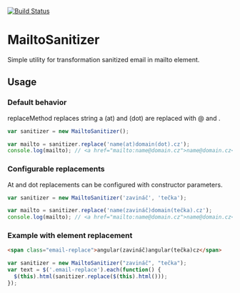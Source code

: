 [![Build Status](https://travis-ci.org/winsik/MailtoSanitizer.svg?branch=master)](https://travis-ci.org/winsik/MailtoSanitizer)

# MailtoSanitizer

Simple utility for transformation sanitized email in mailto element.

## Usage

### Default behavior

replaceMethod replaces string a
(at) and (dot) are replaced with @ and .

```javascript
var sanitizer = new MailtoSanitizer();

var mailto = sanitizer.replace('name(at)domain(dot).cz');
console.log(mailto); // <a href="mailto:name@domain.cz">name@domain.cz</a>
```

### Configurable replacements
At and dot replacements can be configured with constructor parameters.


```javascript
var sanitizer = new MailtoSanitizer('zavináč', 'tečka');

var mailto = sanitizer.replace('name(zavináč)domain(tečka).cz');
console.log(mailto); // <a href="mailto:name@domain.cz">name@domain.cz</a>
```

### Example with element replacement

```html
<span class="email-replace">angular(zavináč)angular(tečka)cz</span>
```

```javascript
var sanitizer = new MailtoSanitizer("zavináč", "tečka");
var text = $('.email-replace').each(function() {
  $(this).html(sanitizer.replace($(this).html()));
});
```